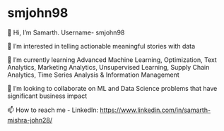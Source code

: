 # smjohn98
👋 Hi, I’m Samarth. Username- smjohn98

👀 I’m interested in telling actionable meaningful stories with data

🌱 I’m currently learning Advanced Machine Learning, Optimization, Text Analytics, Marketing Analytics, Unsupervised Learning, Supply Chain Analytics, Time Series Analysis & Information Management

💞️ I’m looking to collaborate on ML and Data Science problems that have significant business impact

📫 How to reach me - LinkedIn: https://www.linkedin.com/in/samarth-mishra-john28/
 
